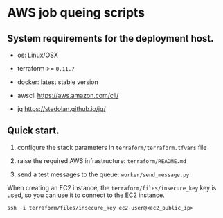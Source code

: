 # AWS job queing scripts

## System requirements for the deployment host.

* os: Linux/OSX

* terraform >= `0.11.7`

* docker: latest stable version

* awscli https://aws.amazon.com/cli/

* jq https://stedolan.github.io/jq/

## Quick start. 

1. configure the stack parameters in `terraform/terraform.tfvars` file

2. raise the required AWS infrastructure: `terraform/README.md`

3. send a test messages to the queue: `worker/send_message.py`


When creating an EC2 instance, the `terraform/files/insecure_key` key is used, so you can use it to connect to the EC2 instance.

```
ssh -i terraform/files/insecure_key ec2-user@<ec2_public_ip>
```
